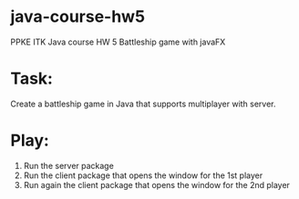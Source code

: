 # java-course-hw5
PPKE ITK Java course HW 5 Battleship game with javaFX

# Task:

Create a battleship game in Java that supports multiplayer with server.

# Play:

1. Run the server package
2. Run the client package that opens the window for the 1st player
3. Run again the client package that opens the window for the 2nd player
